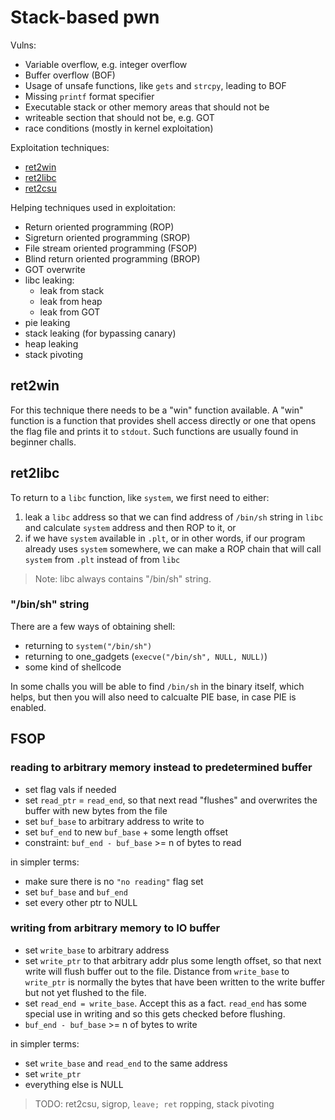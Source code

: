 # Stack-based pwn

Vulns:
- Variable overflow, e.g. integer overflow
- Buffer overflow (BOF)
- Usage of unsafe functions, like `gets` and `strcpy`, leading to BOF
- Missing `printf` format specifier
- Executable stack or other memory areas that should not be
- writeable section that should not be, e.g. GOT
- race conditions (mostly in kernel exploitation)

Exploitation techniques:
- [ret2win](#ret2win)
- [ret2libc](#ret2libc)
- [ret2csu](#ret2csu)

Helping techniques used in exploitation:
- Return oriented programming (ROP)
- Sigreturn oriented programming (SROP)
- File stream oriented programming (FSOP)
- Blind return oriented programming (BROP)
- GOT overwrite
- libc leaking:
    - leak from stack
    - leak from heap
    - leak from GOT
- pie leaking
- stack leaking (for bypassing canary)
- heap leaking
- stack pivoting


## ret2win

For this technique there needs to be a "win" function available. A "win" function is a function that provides shell access directly or one that opens the flag file and prints it to `stdout`. Such functions are usually found in beginner challs.


## ret2libc

To return to a `libc` function, like `system`, we first need to either:
1. leak a `libc` address so that we can find address of `/bin/sh` string in `libc` and calculate `system` address and then ROP to it, or
2. if we have `system` available in `.plt`, or in other words, if our program already uses `system` somewhere, we can make a ROP chain that will call `system` from `.plt` instead of from `libc`

> Note: libc always contains "/bin/sh" string.

### "/bin/sh" string

There are a few ways of obtaining shell:
- returning to `system("/bin/sh")`
- returning to one_gadgets (`execve("/bin/sh", NULL, NULL)`)
- some kind of shellcode

In some challs you will be able to find `/bin/sh` in the binary itself, which helps, but then you will also need to calcualte PIE base, in case PIE is enabled.

## FSOP

### reading to arbitrary memory instead to predetermined buffer

- set flag vals if needed
- set `read_ptr` = `read_end`, so that next read "flushes" and overwrites the buffer with new bytes from the file
- set `buf_base` to arbitrary address to write to
- set `buf_end` to new `buf_base` + some length offset
- constraint: `buf_end - buf_base` >= n of bytes to read

in simpler terms:
- make sure there is no `"no reading"` flag set
- set `buf_base` and `buf_end`
- set every other ptr to NULL

### writing from arbitrary memory to IO buffer

- set `write_base` to arbitrary address
- set `write_ptr` to that arbitrary addr plus some length offset, so that next write will flush buffer out to the file. Distance from `write_base` to `write_ptr` is normally the bytes that have been written to the write buffer but not yet flushed to the file.
- set `read_end = write_base`. Accept this as a fact. `read_end` has some special use in writing and so this gets checked before flushing.
- `buf_end - buf_base` >= n of bytes to write

in simpler terms:
- set `write_base` and `read_end` to the same address
- set `write_ptr`
- everything else is NULL

> TODO: ret2csu, sigrop, `leave; ret` ropping, stack pivoting
